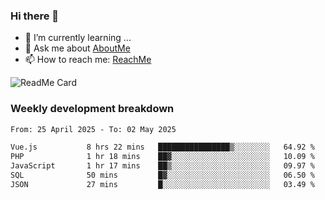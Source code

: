 ### Hi there 👋

- 🌱 I’m currently learning ...
- 💬 Ask me about [AboutMe](https://www.itzcy.com/about)
- 📫 How to reach me: [ReachMe](https://www.itzcy.com/about)

![ReadMe Card](https://github-readme-stats-ten-gilt.vercel.app/api?username=SuperChenYun&show_icons=true&title_color=fff&icon_color=79ff97&text_color=9f9f9f&bg_color=151515&hide_border=true)

### Weekly development breakdown
<!--START_SECTION:waka-->

```txt
From: 25 April 2025 - To: 02 May 2025

Vue.js           8 hrs 22 mins   ████████████████▒░░░░░░░░   64.92 %
PHP              1 hr 18 mins    ██▓░░░░░░░░░░░░░░░░░░░░░░   10.09 %
JavaScript       1 hr 17 mins    ██▒░░░░░░░░░░░░░░░░░░░░░░   09.97 %
SQL              50 mins         █▓░░░░░░░░░░░░░░░░░░░░░░░   06.50 %
JSON             27 mins         █░░░░░░░░░░░░░░░░░░░░░░░░   03.49 %
```

<!--END_SECTION:waka-->
